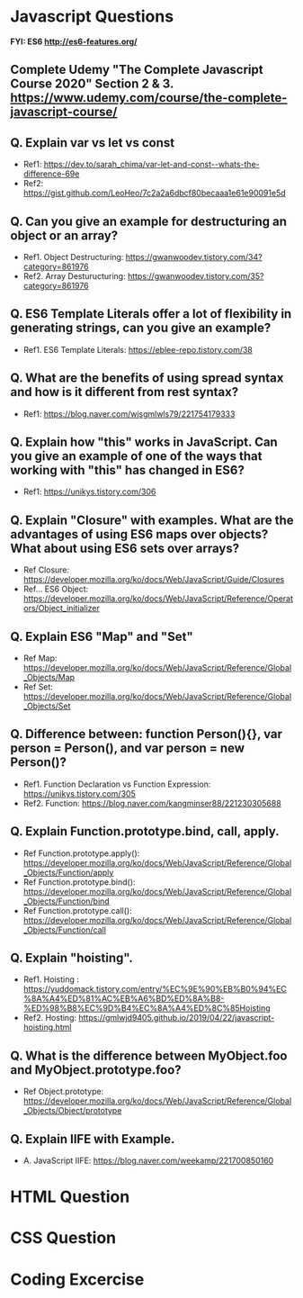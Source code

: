 # Javascript Questions 
**FYI: ES6 <http://es6-features.org/>**

## Complete Udemy "The Complete Javascript Course 2020" Section 2 & 3. <https://www.udemy.com/course/the-complete-javascript-course/>

## Q. Explain var vs let vs const
* Ref1: <https://dev.to/sarah_chima/var-let-and-const--whats-the-difference-69e>
* Ref2: https://gist.github.com/LeoHeo/7c2a2a6dbcf80becaaa1e61e90091e5d

## Q. Can you give an example for destructuring an object or an array?
* Ref1. Object Destructuring: https://gwanwoodev.tistory.com/34?category=861976
* Ref2. Array Desturucturing: https://gwanwoodev.tistory.com/35?category=861976

## Q. ES6 Template Literals offer a lot of flexibility in generating strings, can you give an example?
* Ref1. ES6 Template Literals: https://eblee-repo.tistory.com/38

## Q. What are the benefits of using spread syntax and how is it different from rest syntax?
* Ref1: https://blog.naver.com/wjsgmlwls79/221754179333

## Q. Explain how "this" works in JavaScript. Can you give an example of one of the ways that working with "this" has changed in ES6?
* Ref1: https://unikys.tistory.com/306

## Q. Explain "Closure" with examples. What are the advantages of using ES6 maps over objects? What about using ES6 sets over arrays? 
* Ref Closure: https://developer.mozilla.org/ko/docs/Web/JavaScript/Guide/Closures
* Ref... ES6 Object: https://developer.mozilla.org/ko/docs/Web/JavaScript/Reference/Operators/Object_initializer

## Q. Explain ES6 "Map" and "Set"
* Ref Map: https://developer.mozilla.org/ko/docs/Web/JavaScript/Reference/Global_Objects/Map
* Ref Set: https://developer.mozilla.org/ko/docs/Web/JavaScript/Reference/Global_Objects/Set

## Q. Difference between: function Person(){}, var person = Person(), and var person = new Person()?
* Ref1. Function Declaration vs Function Expression: https://unikys.tistory.com/305
* Ref2. Function: https://blog.naver.com/kangminser88/221230305688

## Q. Explain Function.prototype.bind, call, apply.
* Ref Function.prototype.apply(): https://developer.mozilla.org/ko/docs/Web/JavaScript/Reference/Global_Objects/Function/apply
* Ref Function.prototype.bind(): https://developer.mozilla.org/ko/docs/Web/JavaScript/Reference/Global_Objects/Function/bind
* Ref Function.prototype.call(): https://developer.mozilla.org/ko/docs/Web/JavaScript/Reference/Global_Objects/Function/call

## Q. Explain "hoisting".
* Ref1. Hoisting : https://yuddomack.tistory.com/entry/%EC%9E%90%EB%B0%94%EC%8A%A4%ED%81%AC%EB%A6%BD%ED%8A%B8-%ED%98%B8%EC%9D%B4%EC%8A%A4%ED%8C%85Hoisting
* Ref2. Hosting: https://gmlwjd9405.github.io/2019/04/22/javascript-hoisting.html

## Q. What is the difference between MyObject.foo and MyObject.prototype.foo?
* Ref Object.prototype: https://developer.mozilla.org/ko/docs/Web/JavaScript/Reference/Global_Objects/Object/prototype

## Q. Explain IIFE with Example.
* A. JavaScript IIFE: https://blog.naver.com/weekamp/221700850160

# HTML Question
# CSS Question
# Coding Excercise
